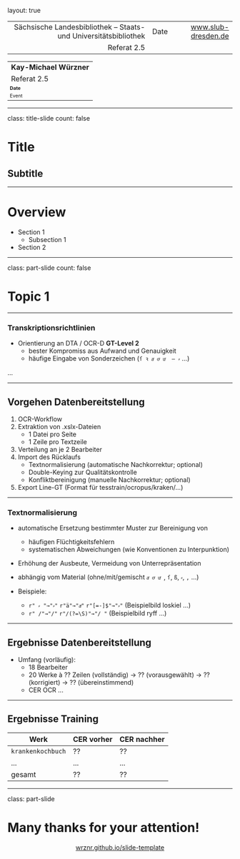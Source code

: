 layout: true
  
<div class="my-header"></div>

<div class="my-footer">
  <table>
    <tr>
      <td style="text-align:right">Sächsische Landesbibliothek – Staats- und Universitätsbibliothek</td>
      <td>Date</td>
      <td style="text-align:right"><a href="https://www.slub-dresden.de/">www.slub-dresden.de</a></td>
    </tr>
    <tr>
      <td style="text-align:right">Referat 2.5</td>
      <td />
    </tr>
  </table>
</div>

<div class="my-title-footer">
  <table>
    <tr>
      <td style="text-align:left"><b>Kay-Michael Würzner</b></td>
    </tr>
    <tr>
      <td style="text-align:left">Referat 2.5</td>
    </tr>
    <tr>
      <td style="font-size:8pt"><b>Date</b></td>
    </tr>
    <tr>
      <td style="font-size:8pt">Event</td>
    </tr>
  </table>
</div>

---

class: title-slide
count: false

# Title
## Subtitle

---

# Overview

- Section 1
  + Subsection 1
- Section 2

---

class: part-slide
count: false

# Topic 1

---

### Transkriptionsrichtlinien

- Orientierung an DTA / OCR-D **GT-Level 2**  
  * bester Kompromiss aus Aufwand und Genauigkeit
  * häufige Eingabe von Sonderzeichen (`ſ ꝛ aͤ oͤ uͤ  — ⸗` …)

...

---

## Vorgehen Datenbereitstellung

1. OCR-Workflow
2. Extraktion von .xslx-Dateien
   - 1 Datei pro Seite
   - 1 Zeile pro Textzeile
3. Verteilung an je 2 Bearbeiter
4. Import des Rücklaufs
   - Textnormalisierung (automatische Nachkorrektur; optional)
   - Double-Keying zur Qualitätskontrolle
   - Konfliktbereinigung (manuelle Nachkorrektur; optional)
5. Export Line-GT (Format für tesstrain/ocropus/kraken/...)

---

### Textnormalisierung

- automatische Ersetzung bestimmter Muster zur Bereinigung von
  * häufigen Flüchtigkeitsfehlern
  * systematischen Abweichungen (wie Konventionen zu Interpunktion)
- Erhöhung der Ausbeute, Vermeidung von Unterrepräsentation
- abhängig vom Material (ohne/mit/gemischt `aͤ oͤ uͤ `, `ſ`, `ß`, `⸗`, `,` …)

- Beispiele:
  * `r" ⸗ "→"⸗"` `r"ä"→"aͤ"` `r"[=-]$"→"⸗"` (Beispielbild loskiel ...)
  * `r" /"→"/"` `r"/(?=\S)"→"/ "` (Beispielbild ryff ...)

---

## Ergebnisse Datenbereitstellung

- Umfang (vorläufig):
  * 18 Bearbeiter
  * 20 Werke à ?? Zeilen (vollständig) → ?? (vorausgewählt) → ?? (korrigiert) → ?? (übereinstimmend)
  * CER OCR ...

---

## Ergebnisse Training

| **Werk** | **CER vorher** | **CER nachher** |
| --- | --- | --- |
| `krankenkochbuch` | ?? | ?? |
| ... | ... | ... |
| gesamt | ?? | ?? |


---

class: part-slide

# Many thanks for your attention!

<center>
<a href="https://wrznr.github.io/slide-template/">wrznr.github.io/slide-template</a>
</center>
